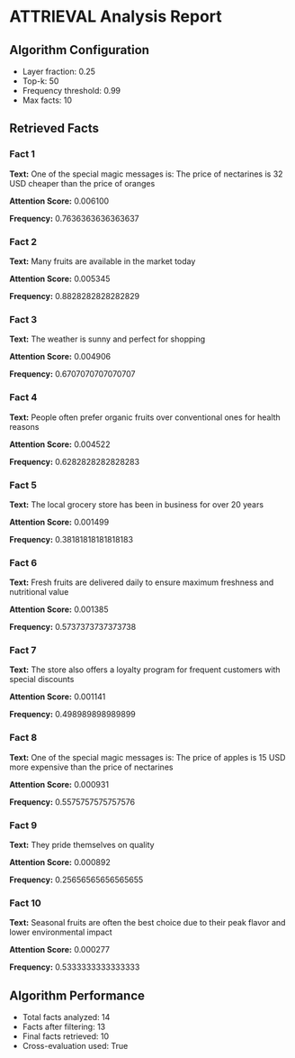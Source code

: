 # ATTRIEVAL Analysis Report

## Algorithm Configuration
- Layer fraction: 0.25
- Top-k: 50
- Frequency threshold: 0.99
- Max facts: 10

## Retrieved Facts
### Fact 1
**Text:** One of the special magic messages is: The price of nectarines is 32 USD cheaper than the price of oranges

**Attention Score:** 0.006100

**Frequency:** 0.7636363636363637

### Fact 2
**Text:** Many fruits are available in the market today

**Attention Score:** 0.005345

**Frequency:** 0.8828282828282829

### Fact 3
**Text:** The weather is sunny and perfect for shopping

**Attention Score:** 0.004906

**Frequency:** 0.6707070707070707

### Fact 4
**Text:** People often prefer organic fruits over conventional ones for health reasons

**Attention Score:** 0.004522

**Frequency:** 0.6282828282828283

### Fact 5
**Text:** The local grocery store has been in business for over 20 years

**Attention Score:** 0.001499

**Frequency:** 0.38181818181818183

### Fact 6
**Text:** Fresh fruits are delivered daily to ensure maximum freshness and nutritional value

**Attention Score:** 0.001385

**Frequency:** 0.5737373737373738

### Fact 7
**Text:** The store also offers a loyalty program for frequent customers with special discounts

**Attention Score:** 0.001141

**Frequency:** 0.498989898989899

### Fact 8
**Text:** One of the special magic messages is: The price of apples is 15 USD more expensive than the price of nectarines

**Attention Score:** 0.000931

**Frequency:** 0.5575757575757576

### Fact 9
**Text:** They pride themselves on quality

**Attention Score:** 0.000892

**Frequency:** 0.25656565656565655

### Fact 10
**Text:** Seasonal fruits are often the best choice due to their peak flavor and lower environmental impact

**Attention Score:** 0.000277

**Frequency:** 0.5333333333333333

## Algorithm Performance
- Total facts analyzed: 14
- Facts after filtering: 13
- Final facts retrieved: 10
- Cross-evaluation used: True
